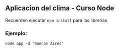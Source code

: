 ## Aplicacion del clima - Curso Node

Recuerden ejecutar ```npm install``` para las librerias


### Ejemplo: 
```
node app -d "Buenos Aires"
```